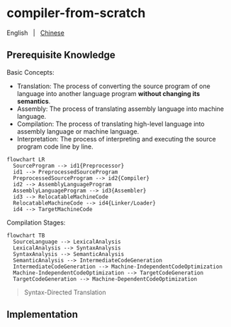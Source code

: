 # compiler-from-scratch

English &nbsp; | &nbsp; [Chinese](./README.zh-CN.md)

## Prerequisite Knowledge

Basic Concepts:

- Translation: The process of converting the source program of one language into another language program **without changing its semantics**.
- Assembly: The process of translating assembly language into machine language.
- Compilation: The process of translating high-level language into assembly language or machine language.
- Interpretation: The process of interpreting and executing the source program code line by line.

```mermaid
flowchart LR
  SourceProgram --> id1{Preprocessor}
  id1 --> PreprocessedSourceProgram
  PreprocessedSourceProgram --> id2{Compiler}
  id2 --> AssemblyLanguageProgram
  AssemblyLanguageProgram --> id3{Assembler}
  id3 --> RelocatableMachineCode
  RelocatableMachineCode --> id4{Linker/Loader}
  id4 --> TargetMachineCode

```

Compilation Stages:

```mermaid
flowchart TB
  SourceLanguage --> LexicalAnalysis
  LexicalAnalysis --> SyntaxAnalysis
  SyntaxAnalysis --> SemanticAnalysis
  SemanticAnalysis --> IntermediateCodeGeneration
  IntermediateCodeGeneration --> Machine-IndependentCodeOptimization
  Machine-IndependentCodeOptimization --> TargetCodeGeneration
  TargetCodeGeneration --> Machine-DependentCodeOptimization

```

> Syntax-Directed Translation

## Implementation
